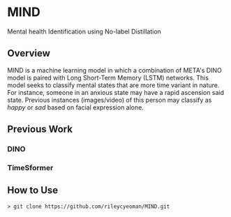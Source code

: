 # MIND
Mental health Identification using No-label Distillation

## Overview
MIND is a machine learning model in which a combination of META's DINO model is paired with Long Short-Term Memory (LSTM) networks. This model seeks to classify mental states that are more time variant in nature. For instance, someone in an anxious state may have a rapid ascension said state. Previous instances (images/video) of this person may classify as *happy* or *sad* based on facial expression alone.  

## Previous Work
### DINO

### TimeSformer




## How to Use

```
> git clone https://github.com/rileycyeoman/MIND.git
```



